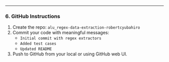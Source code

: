 
---

### 6. **GitHub Instructions**
1. Create the repo: `alu_regex-data-extraction-robertcyubahiro`
2. Commit your code with meaningful messages:
    - `Initial commit with regex extractors`
    - `Added test cases`
    - `Updated README`
3. Push to GitHub from your local or using GitHub web UI.
